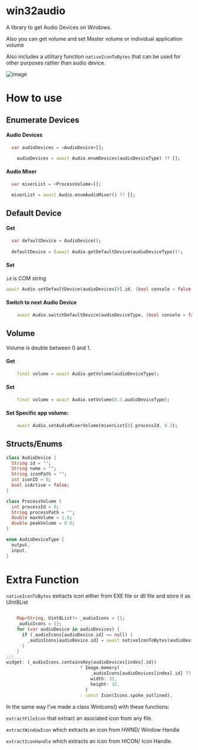 # win32audio

A library to get Audio Devices on Windows.

Also you can get volume and set Master volume or individual application volume

Also includes a utilitary function `nativeIconToBytes` that can be used for other purposes rather than audio device.

![image](https://user-images.githubusercontent.com/20853986/175772236-0158ca3b-7dd0-41d4-b10e-7304f3be0b71.png)



# How to use

## Enumerate Devices

#### Audio Devices

```dart
  var audioDevices = <AudioDevice>[];

    audioDevices = await Audio.enumDevices(audioDeviceType) ?? [];
```
#### Audio Mixer

```dart
  var mixerList = <ProcessVolume>[];

  mixerList = await Audio.enumAudioMixer() ?? [];
```
## Default Device

#### Get
```dart
  var defaultDevice = AudioDevice();
  
  defaultDevice = (await Audio.getDefaultDevice(audioDeviceType))!;
```

#### Set

`id` is COM string
```dart
await Audio.setDefaultDevice(audioDevices[0].id, {bool console = false, bool multimedia = true, bool communications = false});
```
#### Switch to next Audio Device
```dart
    await Audio.switchDefaultDevice(audioDeviceType, {bool console = false, bool multimedia = true, bool communications = false});
```
## Volume

Volume is double between 0 and 1.

#### Get
```dart
    final volume = await Audio.getVolume(audioDeviceType);
```

#### Set

```dart
    final volume = await Audio.setVolume(0.5,audioDeviceType);
```
#### Set Specific app volume:

```dart
    await Audio.setAudioMixerVolume(mixerList[0].processId, 0.3);
```

## Structs/Enums

```dart
class AudioDevice {
  String id = "";
  String name = "";
  String iconPath = "";
  int iconID = 0;
  bool isActive = false;
}

class ProcessVolume {
  int processId = 0;
  String processPath = "";
  double maxVolume = 1.0;
  double peakVolume = 0.0;
}

enum AudioDeviceType {
  output,
  input,
}
```

# Extra Function

`nativeIconToBytes` extracts icon either from EXE file or dll file and store it as UInt8List

```dart

    Map<String, Uint8List?> _audioIcons = {};
    _audioIcons = {};
    for (var audioDevice in audioDevices) {
      if (_audioIcons[audioDevice.id] == null) {
        _audioIcons[audioDevice.id] = await nativeIconToBytes(audioDevice.iconPath, iconID: audioDevice.iconID);
      }
    }
///....
widget: (_audioIcons.containsKey(audioDevices[index].id))
                            ? Image.memory(
                                _audioIcons[audioDevices[index].id] ?? Uint8List(0),
                                width: 32,
                                height: 32,
                              )
                            : const Icon(Icons.spoke_outlined),
```

In the same way I've made a class WinIcons() with these functions: 

`extractFileIcon` that extract an asociated icon from any file.

`extractWindowIcon` which extracts an icon from HWND/ Window Handle

`extractIconHandle` which extracts an icon from HICON/ Icon Handle.